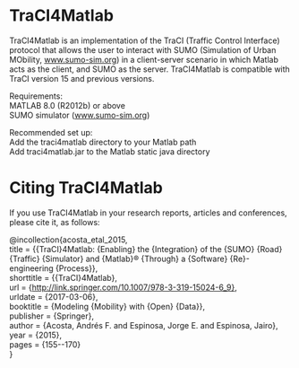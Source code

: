 # TraCI4Matlab
TraCI4Matlab is an implementation of the TraCI (Traffic Control Interface) protocol that allows the user to interact with SUMO (Simulation of Urban MObility, www.sumo-sim.org) in a client-server scenario in which Matlab acts as the client, and SUMO as the server. TraCI4Matlab is compatible with TraCI version 15 and previous versions.

Requirements: <br>
MATLAB 8.0 (R2012b) or above <br>
SUMO simulator (www.sumo-sim.org) <br>

Recommended set up: <br>
Add the traci4matlab directory to your Matlab path <br>
Add traci4matlab.jar to the Matlab static java directory <br>

# Citing TraCI4Matlab
If you use TraCI4Matlab in your research reports, articles and conferences, please cite it, as follows:

@incollection{acosta_etal_2015, <br>
title = {{TraCI}4Matlab: {Enabling} the {Integration} of the {SUMO} {Road} {Traffic} {Simulator} and {Matlab}® {Through} a {Software} {Re}-engineering {Process}}, <br>
shorttitle = {{TraCI}4Matlab}, <br>
url = {http://link.springer.com/10.1007/978-3-319-15024-6_9}, <br>
urldate = {2017-03-06}, <br>
booktitle = {Modeling {Mobility} with {Open} {Data}}, <br>
publisher = {Springer}, <br>
author = {Acosta, Andrés F. and Espinosa, Jorge E. and Espinosa, Jairo}, <br>
year = {2015}, <br>
pages = {155--170} <br>
}
